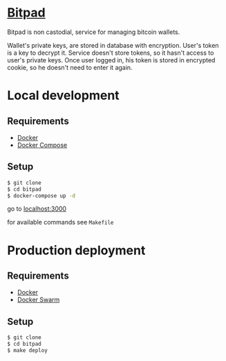 # [Bitpad](https://bitpad.ru)

Bitpad is non castodial, service for managing bitcoin wallets.

Wallet's private keys, are stored in database with encryption.
User's token is a key to decrypt it.
Service doesn't store tokens, so it hasn't access to user's private keys.
Once user logged in, his token is stored in encrypted cookie, so he doesn't need to enter it again.

# Local development

## Requirements

- [Docker](https://www.docker.com/)
- [Docker Compose](https://docs.docker.com/compose/)

## Setup
```bash
$ git clone
$ cd bitpad
$ docker-compose up -d
```

go to [localhost:3000](http://localhost:3000)

for available commands see `Makefile`

# Production deployment

## Requirements

- [Docker](https://www.docker.com/)
- [Docker Swarm](https://docs.docker.com/engine/swarm/)

## Setup
```bash
$ git clone
$ cd bitpad
$ make deploy
```

